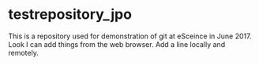 # testrepository_jpo
This is a repository used for demonstration of git at eSceince in June 2017.
Look I can add things from the web browser.
Add a line locally and remotely.


